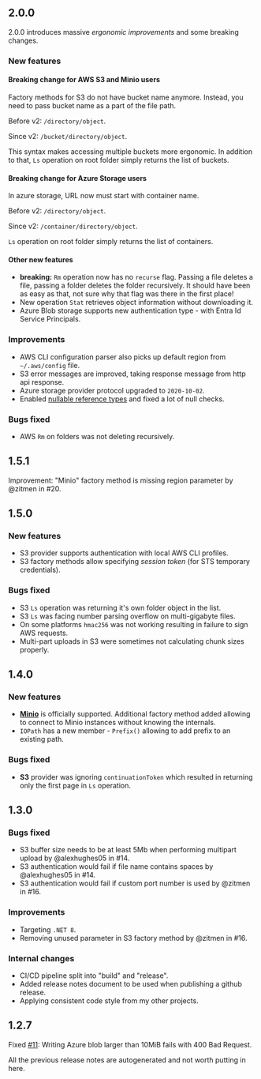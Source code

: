 ﻿## 2.0.0

2.0.0 introduces massive *ergonomic improvements* and some breaking changes.

### New features

#### Breaking change for AWS S3 and Minio users

Factory methods for S3 do not have bucket name anymore. Instead, you need to pass bucket name as a part of the file path.

Before v2: `/directory/object`.

Since v2: `/bucket/directory/object`.

This syntax makes accessing multiple buckets more ergonomic. In addition to that, `Ls` operation on root folder simply returns the list of buckets.

#### Breaking change for Azure Storage users

In azure storage, URL now must start with container name. 

Before v2: `/directory/object`.

Since v2: `/container/directory/object`.

`Ls` operation on root folder simply returns the list of containers.

#### Other new features

- **breaking:** `Rm` operation now has no `recurse` flag. Passing a file deletes a file, passing a folder deletes the folder recursively. It should have been as easy as that, not sure why that flag was there in the first place!
- New operation `Stat` retrieves object information without downloading it.
- Azure Blob storage supports new authentication type - with Entra Id Service Principals.

### Improvements

- AWS CLI configuration parser also picks up default region from `~/.aws/config` file.
- S3 error messages are improved, taking response message from http api response.
- Azure storage provider protocol upgraded to `2020-10-02`.
- Enabled [nullable reference types](https://learn.microsoft.com/en-us/dotnet/csharp/nullable-references) and fixed a lot of null checks.

### Bugs fixed

- AWS `Rm` on folders was not deleting recursively.

## 1.5.1

Improvement: "Minio" factory method is missing region parameter by @zitmen in #20.

## 1.5.0

### New features

- S3 provider supports authentication with local AWS CLI profiles.
- S3 factory methods allow specifying *session token* (for STS temporary credentials).

### Bugs fixed

- S3 `Ls` operation was returning it's own folder object in the list.
- S3 `Ls` was facing number parsing overflow on multi-gigabyte files.
- On some platforms `hmac256` was not working resulting in failure to sign AWS requests.
- Multi-part uploads in S3 were sometimes not calculating chunk sizes properly.

## 1.4.0

### New features

- [**Minio**](https://min.io/) is officially supported. Additional factory method added allowing to connect to Minio instances without knowing the internals.
- `IOPath` has a new member - `Prefix()` allowing to add prefix to an existing path.

### Bugs fixed

- **S3** provider was ignoring `continuationToken` which resulted in returning only the first page in `Ls` operation.

## 1.3.0

### Bugs fixed

- S3 buffer size needs to be at least 5Mb when performing multipart upload by @alexhughes05 in #14.
- S3 authentication would fail if file name contains spaces by @alexhughes05 in #14.
- S3 authentication would fail if custom port number is used by @zitmen in #16.

### Improvements

- Targeting `.NET 8`.
- Removing unused parameter in S3 factory method by @zitmen in #16.

### Internal changes

- CI/CD pipeline split into "build" and "release".
- Added release notes document to be used when publishing a github release.
- Applying consistent code style from my other projects.

## 1.2.7

Fixed [#11](https://github.com/aloneguid/stowage/issues/11): Writing Azure blob larger than 10MiB fails with 400 Bad Request.

All the previous release notes are autogenerated and not worth putting in here.
